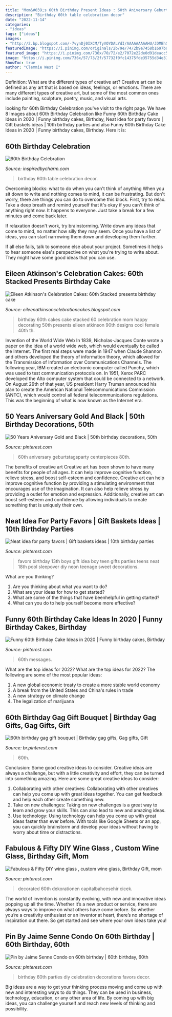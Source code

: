 ```yaml
---
title: "Mom&#039;s 60th Birthday Present Ideas : 60th Aniversary Geburtstagsparty Centerpieces 80th"
description: "Birthday 60th table celebration decor"
date: "2022-11-14"
categories:
- "ideas"
tags: ["ideas"]
images:
- "http://2.bp.blogspot.com/-7vynDj0IXCM/TyVOYDALYdI/AAAAAAAAAHU/JDMBhXYon1o/s1600/DSCN1002.JPG"
featuredImage: "https://i.pinimg.com/originals/2b/9e/74/2b9e7458b1697b9ad79f70eca64945bf.jpg"
featured_image: "https://i.pinimg.com/736x/70/72/e2/7072e22de0d91deacc5f12518d26239f.jpg"
image: "https://i.pinimg.com/736x/57/73/2f/57732f0fc14375fde35755d34e318d3d--birthday-gifts-th-birthday-party-favors.jpg?b=t"
ShowToc: true
author: "Clemmie West I"
---
```



Definition: What are the different types of creative art?
Creative art can be defined as any art that is based on ideas, feelings, or emotions. There are many different types of creative art, but some of the most common ones include painting, sculpture, poetry, music, and visual arts.

	

		
looking for 60th Birthday Celebration you've visit to the right page. We have 8 Images about 60th Birthday Celebration like Funny 60th Birthday Cake Ideas in 2020 | Funny birthday cakes, Birthday, Neat idea for party favors | Gift baskets ideas | 10th birthday parties and also Funny 60th Birthday Cake Ideas in 2020 | Funny birthday cakes, Birthday. Here it is:
		
    
## 60th Birthday Celebration

<img loading=lazy src="https://inspiredbycharm.com/wp-content/uploads/2015/02/table-party-decor.jpg" onerror="this.onerror=null;this.src='https://tse2.mm.bing.net/th?id=OIP.8pItgbTbaraXWZMGoVBYmgHaE8&amp;pid=15.1';" alt="60th Birthday Celebration">

_Source: inspiredbycharm.com_

>birthday 60th table celebration decor. 

	

Overcoming blocks: what to do when you can't think of anything
When you sit down to write and nothing comes to mind, it can be frustrating. But don't worry, there are things you can do to overcome this block.
First, try to relax. Take a deep breath and remind yourself that it's okay if you can't think of anything right now. It happens to everyone. Just take a break for a few minutes and come back later.

If relaxation doesn't work, try brainstorming. Write down any ideas that come to mind, no matter how silly they may seem. Once you have a list of ideas, you can start narrowing them down and developing them further.

If all else fails, talk to someone else about your project. Sometimes it helps to hear someone else's perspective on what you're trying to write about. They might have some good ideas that you can use.

    
## Eileen Atkinson&#039;s Celebration Cakes: 60th Stacked Presents Birthday Cake

<img loading=lazy src="http://2.bp.blogspot.com/-7vynDj0IXCM/TyVOYDALYdI/AAAAAAAAAHU/JDMBhXYon1o/s1600/DSCN1002.JPG" onerror="this.onerror=null;this.src='https://tse4.mm.bing.net/th?id=OIP.TOGLwdt8_6rMMuJNFtrr4gHaJ4&amp;pid=15.1';" alt="Eileen Atkinson&#039;s Celebration Cakes: 60th Stacked presents birthday cake">

_Source: eileenatkinsoncelebrationcakes.blogspot.com_

>birthday 60th cakes cake stacked 60 celebration mom happy decorating 50th presents eileen atkinson 90th designs cool female 40th th. 

	

Invention of the World Wide Web
In 1839, Nicholas-Jacques Conte wrote a paper on the idea of a world wide web, which would eventually be called the Internet. The first real steps were made in 1947 when Claude Shannon and others developed the theory of information theory, which allowed for the Transmission of Information over Communications Channels. The following year, IBM created an electronic computer called Punchy, which was used to test communication protocols on. In 1951, Xerox PARC developed the Alto computer system that could be connected to a network. On August 29th of that year, US president Harry Truman announced his plan to create the American National Telecommunications Commission (ANTC), which would control all federal telecommunications regulations. This was the beginning of what is now known as the Internet era.

    
## 50 Years Aniversary Gold And Black | 50th Birthday Decorations, 50th

<img loading=lazy src="http://i.pinimg.com/1200x/92/06/52/920652fe61835e338d04b562a12d7c1e.jpg" onerror="this.onerror=null;this.src='https://tse2.mm.bing.net/th?id=OIP.zWrzzCoHxOHX4L-DJnYI7gHaIY&amp;pid=15.1';" alt="50 Years Aniversary Gold and Black | 50th birthday decorations, 50th">

_Source: pinterest.com_

>60th aniversary geburtstagsparty centerpieces 80th. 

	

The benefits of creative art
Creative art has been shown to have many benefits for people of all ages. It can help improve cognitive function, relieve stress, and boost self-esteem and confidence.
Creative art can help improve cognitive function by providing a stimulating environment that encourages use of the imagination. It can also help relieve stress by providing a outlet for emotion and expression. Additionally, creative art can boost self-esteem and confidence by allowing individuals to create something that is uniquely their own.

    
## Neat Idea For Party Favors | Gift Baskets Ideas | 10th Birthday Parties

<img loading=lazy src="https://i.pinimg.com/736x/57/73/2f/57732f0fc14375fde35755d34e318d3d--birthday-gifts-th-birthday-party-favors.jpg?b=t" onerror="this.onerror=null;this.src='https://tse2.mm.bing.net/th?id=OIP.Q9B8ruD0X9VMcJpGdvdQxwHaJ4&amp;pid=15.1';" alt="Neat idea for party favors | Gift baskets ideas | 10th birthday parties">

_Source: pinterest.com_

>favors birthday 13th boys gift idea boy teen gifts parties teens neat 18th pool sleepover diy neon teenage sweet decorations. 

	

What are you thinking?
1. Are you thinking about what you want to do?
2. What are your ideas for how to get started? 
3. What are some of the things that have beenhelpful in getting started?
4. What can you do to help yourself become more effective?

    
## Funny 60th Birthday Cake Ideas In 2020 | Funny Birthday Cakes, Birthday

<img loading=lazy src="https://i.pinimg.com/736x/7c/24/44/7c2444e8344f8e991e7cd29caf4e7efc.jpg" onerror="this.onerror=null;this.src='https://tse2.mm.bing.net/th?id=OIP.U0SaBWMTvwuUDtSCtpObywHaFj&amp;pid=15.1';" alt="Funny 60th Birthday Cake Ideas in 2020 | Funny birthday cakes, Birthday">

_Source: pinterest.com_

>60th messages. 

	

What are the top ideas for 2022?
What are the top ideas for 2022? The following are some of the most popular ideas: 
1. A new global economic treaty to create a more stable world economy 
2. A break from the United States and China's rules in trade 
3. A new strategy on climate change 
4. The legalization of marijuana 

    
## 60th Birthday Gag Gift Bouquet | Birthday Gag Gifts, Gag Gifts, Gift

<img loading=lazy src="https://i.pinimg.com/originals/2b/9e/74/2b9e7458b1697b9ad79f70eca64945bf.jpg" onerror="this.onerror=null;this.src='https://tse2.mm.bing.net/th?id=OIP.Mcyknj1Z6pY2fc00JQwSEgHaJ4&amp;pid=15.1';" alt="60th birthday gag gift bouquet | Birthday gag gifts, Gag gifts, Gift">

_Source: br.pinterest.com_

>60th. 

	

Conclusion: Some good creative ideas to consider.
Creative ideas are always a challenge, but with a little creativity and effort, they can be turned into something amazing. Here are some great creative ideas to consider: 
1. Collaborating with other creatives: Collaborating with other creatives can help you come up with great ideas together. You can get feedback and help each other create something new. 
2. Take on new challenges: Taking on new challenges is a great way to learn and grow your skills. This can also lead to new and amazing ideas. 
3. Use technology: Using technology can help you come up with great ideas faster than ever before. With tools like Google Sheets or an app, you can quickly brainstorm and develop your ideas without having to worry about time or distractions.

    
## Fabulous &amp; Fifty DIY Wine Glass , Custom Wine Glass, Birthday Gift, Mom

<img loading=lazy src="https://i.pinimg.com/736x/70/72/e2/7072e22de0d91deacc5f12518d26239f.jpg" onerror="this.onerror=null;this.src='https://tse1.mm.bing.net/th?id=OIP.x3wsA-oUu7plEFK690qoTQHaMb&amp;pid=15.1';" alt="Fabulous &amp; Fifty DIY wine glass , custom wine glass, Birthday Gift, mom">

_Source: pinterest.com_

>decorated 60th dekorationen capitalbahcesehir cicek. 

	

The world of invention is constantly evolving, with new and innovative ideas popping up all the time. Whether it’s a new product or service, there are always ways to improve on what others have come before. So whether you’re a creativity enthusiast or an inventor at heart, there’s no shortage of inspiration out there. So get started and see where your own ideas take you!

    
## Pin By Jaime Senne Condo On 60th Birthday | 60th Birthday, 60th

<img loading=lazy src="https://i.pinimg.com/originals/2e/a2/a7/2ea2a74751b399c994a48e414ce7e43f.jpg" onerror="this.onerror=null;this.src='https://tse2.mm.bing.net/th?id=OIP.2BAT0ootBJ5os-unDRSZswHaFj&amp;pid=15.1';" alt="Pin by Jaime Senne Condo on 60th birthday | 60th birthday, 60th">

_Source: pinterest.com_

>birthday 60th parties diy celebration decorations favors decor. 

	

Big ideas are a way to get your thinking process moving and come up with new and interesting ways to do things. They can be used in business, technology, education, or any other area of life. By coming up with big ideas, you can challenge yourself and reach new levels of thinking and possibility.

